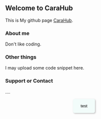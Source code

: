 ## Welcome to CaraHub

This is My github page [CaraHub](https://github.com/CaraHub).


### About me

Don't like coding.

### Other things

I may upload some code snippet here.

### Support or Contact

....

<style>
button{
    padding: 15px 24px;
    transition: 0.2s;
    background-color: #F2FCFA;
    border:none;
    box-shadow: 2px 2px 4px #bbbbbb;
    border-radius: 5px;
}
button:hover{
    padding: 15px 24px;
    transition: 0.2s;
    background-color: #DDF6F3;
    border:none;
    box-shadow: 1px 1px 2px #bbbbbb;
    border-radius: 5px;
}
</style>
<center>
<button onclick="windows.open('example.com');">
    test
</button>
</center>
